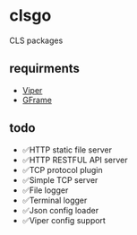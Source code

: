 # clsgo

CLS packages

## requirments

* [Viper](github.com/spf13/viper)
* [GFrame](github.com/gogf/gf)

## todo

* ✅HTTP static file server
* ✅HTTP RESTFUL API server
* ✅TCP protocol plugin
* ✅Simple TCP server
* ✅File logger
* ✅Terminal logger
* ✅Json config loader
* ✅Viper config support
